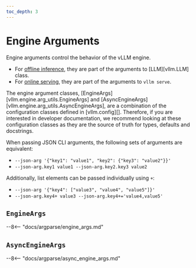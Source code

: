 ```yaml
---
toc_depth: 3
---
```


# Engine Arguments

Engine arguments control the behavior of the vLLM engine.

- For [offline inference](../serving/offline_inference.md), they are part of the arguments to [LLM][vllm.LLM] class.
- For [online serving](../serving/openai_compatible_server.md), they are part of the arguments to `vllm serve`.

The engine argument classes, [EngineArgs][vllm.engine.arg_utils.EngineArgs] and [AsyncEngineArgs][vllm.engine.arg_utils.AsyncEngineArgs], are a combination of the configuration classes defined in [vllm.config][]. Therefore, if you are interested in developer documentation, we recommend looking at these configuration classes as they are the source of truth for types, defaults and docstrings.

When passing JSON CLI arguments, the following sets of arguments are equivalent:

   - `--json-arg '{"key1": "value1", "key2": {"key3": "value2"}}'`
   - `--json-arg.key1 value1 --json-arg.key2.key3 value2`

Additionally, list elements can be passed individually using `+`:

   - `--json-arg '{"key4": ["value3", "value4", "value5"]}'`
   - `--json-arg.key4+ value3 --json-arg.key4+='value4,value5'`

## `EngineArgs`

--8<-- "docs/argparse/engine_args.md"

## `AsyncEngineArgs`

--8<-- "docs/argparse/async_engine_args.md"
